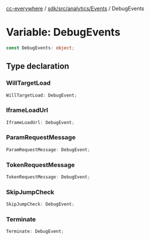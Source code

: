 [cc-everywhere](../../../../../index.md) / [sdk/src/analytics/Events](../index.md) / DebugEvents

# Variable: DebugEvents

```ts
const DebugEvents: object;
```

## Type declaration

### WillTargetLoad

```ts
WillTargetLoad: DebugEvent;
```

### IframeLoadUrl

```ts
IframeLoadUrl: DebugEvent;
```

### ParamRequestMessage

```ts
ParamRequestMessage: DebugEvent;
```

### TokenRequestMessage

```ts
TokenRequestMessage: DebugEvent;
```

### SkipJumpCheck

```ts
SkipJumpCheck: DebugEvent;
```

### Terminate

```ts
Terminate: DebugEvent;
```
